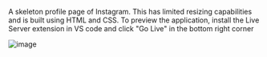 A skeleton profile page of Instagram. This has limited resizing capabilities and is built using HTML and CSS. To preview the application, install the Live Server extension in VS code and click "Go Live" in the bottom right corner

![image](https://github.com/user-attachments/assets/e8806018-a453-40d3-a748-6f67cb64a2ff)
